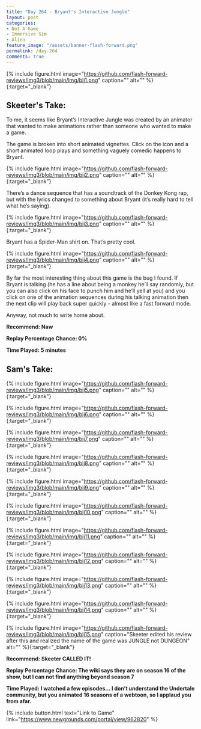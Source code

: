 ```yaml
---
title: "Day 264 - Bryant's Interactive Jungle"
layout: post
categories:
- Not A Game
- Immersive Sim
- Alien
feature_image: "/assets/banner-flash-forward.png"
permalink: /day-264
comments: true
---
```


{% include figure.html image="https://github.com/flash-forward-reviews/img3/blob/main/img/bij1.png" caption="" alt="" %}{:target="_blank"}
 
## Skeeter's Take:

To me, it seems like Bryant’s Interactive Jungle was created by an animator that wanted to make animations rather than someone who wanted to make a game. 

The game is broken into short animated vignettes. Click on the icon and a short animated loop plays and something vaguely comedic happens to Bryant. 

{% include figure.html image="https://github.com/flash-forward-reviews/img3/blob/main/img/bij2.png" caption="" alt="" %}{:target="_blank"}

There’s a dance sequence that has a soundtrack of the Donkey Kong rap, but with the lyrics changed to something about Bryant (it’s really hard to tell what he’s saying).

{% include figure.html image="https://github.com/flash-forward-reviews/img3/blob/main/img/bij3.png" caption="" alt="" %}{:target="_blank"}

Bryant has a Spider-Man shirt on. That’s pretty cool. 

{% include figure.html image="https://github.com/flash-forward-reviews/img3/blob/main/img/bij4.png" caption="" alt="" %}{:target="_blank"}

By far the most interesting thing about this game is the bug I found. If Bryant is talking (he has a line about being a monkey he’ll say randomly, but you can also click on his face to punch him and he’ll yell at you) and you click on one of the animation sequences during his talking animation then the next clip will play back super quickly - almost like a fast forward mode. 

Anyway, not much to write home about. 

**Recommend: Naw**

**Replay Percentage Chance: 0%**

**Time Played: 5 minutes**

## Sam's Take:

{% include figure.html image="https://github.com/flash-forward-reviews/img3/blob/main/img/bij5.png" caption="" alt="" %}{:target="_blank"}

{% include figure.html image="https://github.com/flash-forward-reviews/img3/blob/main/img/bij6.png" caption="" alt="" %}{:target="_blank"}

{% include figure.html image="https://github.com/flash-forward-reviews/img3/blob/main/img/bij7.png" caption="" alt="" %}{:target="_blank"}

{% include figure.html image="https://github.com/flash-forward-reviews/img3/blob/main/img/bij8.png" caption="" alt="" %}{:target="_blank"}

{% include figure.html image="https://github.com/flash-forward-reviews/img3/blob/main/img/bij9.png" caption="" alt="" %}{:target="_blank"}

{% include figure.html image="https://github.com/flash-forward-reviews/img3/blob/main/img/bij10.png" caption="" alt="" %}{:target="_blank"}

{% include figure.html image="https://github.com/flash-forward-reviews/img3/blob/main/img/bij11.png" caption="" alt="" %}{:target="_blank"}

{% include figure.html image="https://github.com/flash-forward-reviews/img3/blob/main/img/bij12.png" caption="" alt="" %}{:target="_blank"}

{% include figure.html image="https://github.com/flash-forward-reviews/img3/blob/main/img/bij13.png" caption="" alt="" %}{:target="_blank"}

{% include figure.html image="https://github.com/flash-forward-reviews/img3/blob/main/img/bij14.png" caption="" alt="" %}{:target="_blank"}

{% include figure.html image="https://github.com/flash-forward-reviews/img3/blob/main/img/bij15.png" caption="Skeeter edited his review after this and realized the name of the game was JUNGLE not DUNGEON" alt="" %}{:target="_blank"}

**Recommend: Skeeter CALLED IT!**

**Replay Percentage Chance: The wiki says they are on season 16 of the show, but I can not find anything beyond season 7**

**Time Played: I watched a few episodes... I don’t understand the Undertale community, but you animated 16 seasons of a webtoon, so I applaud you from afar.** 

{% include button.html text="Link to Game" link="https://www.newgrounds.com/portal/view/962820" %}